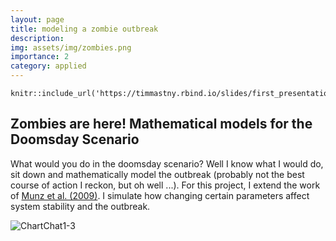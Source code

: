 ```yaml
---
layout: page
title: modeling a zombie outbreak
description:
img: assets/img/zombies.png 
importance: 2
category: applied
---
```


```{r}
knitr::include_url('https://timmastny.rbind.io/slides/first_presentation#1')
```

## Zombies are here! Mathematical models for the Doomsday Scenario

What would you do in the doomsday scenario? Well I know what I would do, sit down and mathematically model the outbreak (probably not the best course of action I reckon, but oh well ...). For this project, I extend the work of [Munz et al. (2009)](https://loe.org/images/content/091023/Zombie%20Publication.pdf). I simulate how changing certain parameters affect system stability and the outbreak.

![ChartChat1-3](https://jgeekstudies.files.wordpress.com/2015/05/zombie-figure01.jpg)

